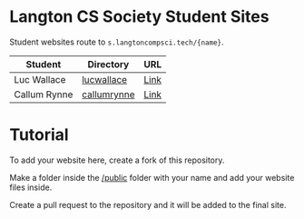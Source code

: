 # Langton CS Society Student Sites

Student websites route to `s.langtoncompsci.tech/{name}`.

| Student      | Directory                          | URL                                               |
| ------------ | ---------------------------------- | ------------------------------------------------- |
| Luc Wallace  | [lucwallace](/public/lucwallace)   | [Link](https://s.langtoncompsci.tech/lucwallace)  |
| Callum Rynne | [callumrynne](/public/callumrynne) | [Link](https://s.langtoncompsci.tech/callumrynne) |

# Tutorial

To add your website here, create a fork of this repository.

Make a folder inside the [/public](/public) folder with your name and add your website files inside.

Create a pull request to the repository and it will be added to the final site.
